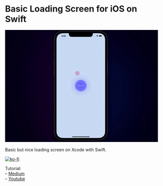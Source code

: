# Basic Loading Screen for iOS on Swift


![ Alt text](basic-loading-screen.gif)  [](basic-loading-screen.gif)

Basic but nice loading screen on Xcode with Swift.

[![ko-fi](https://ko-fi.com/img/githubbutton_sm.svg)](https://ko-fi.com/F1F36G9EI)


Tutorial: <br>
– [Medium](https://medium.com/@margels/nice-loading-screen-animation-with-swift-5-0-d9b2794e294e) <br>
– [Youtube](https://www.youtube.com/watch?v=QlfVU1UMHFQ&t=4s) <br>
